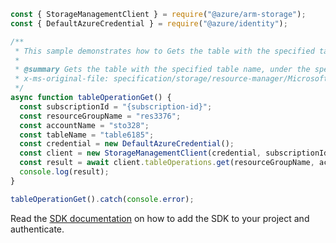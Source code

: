 ```javascript
const { StorageManagementClient } = require("@azure/arm-storage");
const { DefaultAzureCredential } = require("@azure/identity");

/**
 * This sample demonstrates how to Gets the table with the specified table name, under the specified account if it exists.
 *
 * @summary Gets the table with the specified table name, under the specified account if it exists.
 * x-ms-original-file: specification/storage/resource-manager/Microsoft.Storage/stable/2021-09-01/examples/TableOperationGet.json
 */
async function tableOperationGet() {
  const subscriptionId = "{subscription-id}";
  const resourceGroupName = "res3376";
  const accountName = "sto328";
  const tableName = "table6185";
  const credential = new DefaultAzureCredential();
  const client = new StorageManagementClient(credential, subscriptionId);
  const result = await client.tableOperations.get(resourceGroupName, accountName, tableName);
  console.log(result);
}

tableOperationGet().catch(console.error);
```

Read the [SDK documentation](https://github.com/Azure/azure-sdk-for-js/blob/%40azure%2Farm-storage_17.2.0/sdk/storage/arm-storage/README.md) on how to add the SDK to your project and authenticate.
